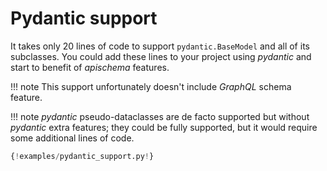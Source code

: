 # Pydantic support

It takes only 20 lines of code to support `pydantic.BaseModel` and all of its subclasses. You could add these lines to your project using *pydantic* and start to benefit of *apischema* features.

!!! note
    This support unfortunately doesn't include *GraphQL* schema feature.

!!! note
    *pydantic* pseudo-dataclasses are de facto supported but without *pydantic* extra features; they could be fully supported, but it would require some additional lines of code.  

```python
{!examples/pydantic_support.py!}
```